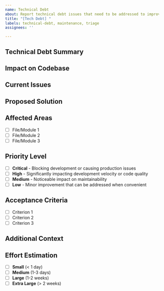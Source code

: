 ```yaml
---
name: Technical Debt
about: Report technical debt issues that need to be addressed to improve code quality, maintainability, or performance
title: "[Tech Debt] "
labels: technical-debt, maintenance, triage
assignees: ''

---
```


## Technical Debt Summary

<!-- Briefly describe the technical debt. What part of the codebase needs improvement? -->

## Impact on Codebase

<!-- Explain how this technical debt affects the project. Consider: -->
<!-- - Maintainability concerns -->
<!-- - Performance issues -->
<!-- - Code readability/complexity -->
<!-- - Testing difficulties -->
<!-- - Security vulnerabilities -->
<!-- - Scalability limitations -->

## Current Issues

<!-- Describe the specific problems this technical debt is causing or might cause: -->
<!-- - Bugs or frequent issues in this area -->
<!-- - Difficulty adding new features -->
<!-- - Slow development velocity -->
<!-- - Hard to understand or modify code -->
<!-- - Missing tests or documentation -->

## Proposed Solution

<!-- Suggest how this technical debt should be addressed: -->
<!-- - Refactoring approach -->
<!-- - Code restructuring -->
<!-- - Adding tests -->
<!-- - Documentation improvements -->
<!-- - Performance optimizations -->
<!-- - Security fixes -->

## Affected Areas

<!-- List the files, modules, or components that would be impacted by addressing this technical debt -->

- [ ] File/Module 1
- [ ] File/Module 2
- [ ] File/Module 3

## Priority Level

<!-- Select the appropriate priority level and provide justification -->

- [ ] **Critical** - Blocking development or causing production issues
- [ ] **High** - Significantly impacting development velocity or code quality
- [ ] **Medium** - Noticeable impact on maintainability
- [ ] **Low** - Minor improvement that can be addressed when convenient

## Acceptance Criteria

<!-- Define what "done" looks like for addressing this technical debt -->

- [ ] Criterion 1
- [ ] Criterion 2
- [ ] Criterion 3

## Additional Context

<!-- Add any other context, references, or related information -->
<!-- - Links to related issues or discussions -->
<!-- - Code snippets showing the problem -->
<!-- - Performance metrics or benchmarks -->
<!-- - Screenshots or diagrams if helpful -->

## Effort Estimation

<!-- Rough estimate of the effort required -->

- [ ] **Small** (< 1 day)
- [ ] **Medium** (1-3 days)
- [ ] **Large** (1-2 weeks)
- [ ] **Extra Large** (> 2 weeks)